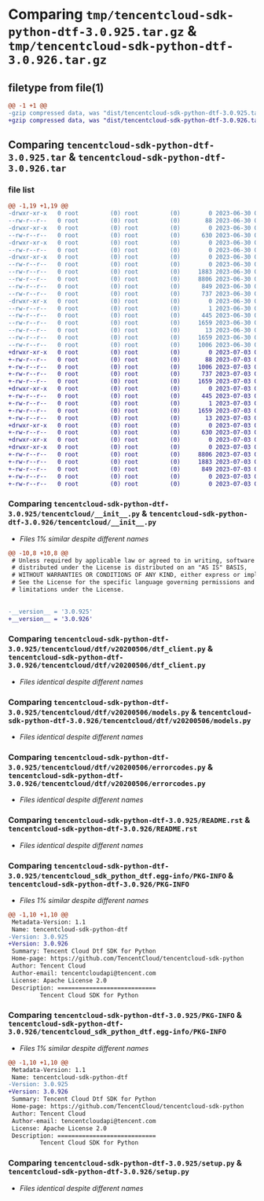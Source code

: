 # Comparing `tmp/tencentcloud-sdk-python-dtf-3.0.925.tar.gz` & `tmp/tencentcloud-sdk-python-dtf-3.0.926.tar.gz`

## filetype from file(1)

```diff
@@ -1 +1 @@
-gzip compressed data, was "dist/tencentcloud-sdk-python-dtf-3.0.925.tar", last modified: Fri Jun 30 02:09:29 2023, max compression
+gzip compressed data, was "dist/tencentcloud-sdk-python-dtf-3.0.926.tar", last modified: Mon Jul  3 00:25:21 2023, max compression
```

## Comparing `tencentcloud-sdk-python-dtf-3.0.925.tar` & `tencentcloud-sdk-python-dtf-3.0.926.tar`

### file list

```diff
@@ -1,19 +1,19 @@
-drwxr-xr-x   0 root         (0) root         (0)        0 2023-06-30 02:09:29.000000 tencentcloud-sdk-python-dtf-3.0.925/
--rw-r--r--   0 root         (0) root         (0)       88 2023-06-30 02:09:29.000000 tencentcloud-sdk-python-dtf-3.0.925/setup.cfg
-drwxr-xr-x   0 root         (0) root         (0)        0 2023-06-30 02:09:29.000000 tencentcloud-sdk-python-dtf-3.0.925/tencentcloud/
--rw-r--r--   0 root         (0) root         (0)      630 2023-06-30 02:09:28.000000 tencentcloud-sdk-python-dtf-3.0.925/tencentcloud/__init__.py
-drwxr-xr-x   0 root         (0) root         (0)        0 2023-06-30 02:09:29.000000 tencentcloud-sdk-python-dtf-3.0.925/tencentcloud/dtf/
--rw-r--r--   0 root         (0) root         (0)        0 2023-06-30 02:09:28.000000 tencentcloud-sdk-python-dtf-3.0.925/tencentcloud/dtf/__init__.py
-drwxr-xr-x   0 root         (0) root         (0)        0 2023-06-30 02:09:29.000000 tencentcloud-sdk-python-dtf-3.0.925/tencentcloud/dtf/v20200506/
--rw-r--r--   0 root         (0) root         (0)        0 2023-06-30 02:09:28.000000 tencentcloud-sdk-python-dtf-3.0.925/tencentcloud/dtf/v20200506/__init__.py
--rw-r--r--   0 root         (0) root         (0)     1883 2023-06-30 02:09:28.000000 tencentcloud-sdk-python-dtf-3.0.925/tencentcloud/dtf/v20200506/dtf_client.py
--rw-r--r--   0 root         (0) root         (0)     8806 2023-06-30 02:09:28.000000 tencentcloud-sdk-python-dtf-3.0.925/tencentcloud/dtf/v20200506/models.py
--rw-r--r--   0 root         (0) root         (0)      849 2023-06-30 02:09:28.000000 tencentcloud-sdk-python-dtf-3.0.925/tencentcloud/dtf/v20200506/errorcodes.py
--rw-r--r--   0 root         (0) root         (0)      737 2023-06-30 02:09:28.000000 tencentcloud-sdk-python-dtf-3.0.925/README.rst
-drwxr-xr-x   0 root         (0) root         (0)        0 2023-06-30 02:09:29.000000 tencentcloud-sdk-python-dtf-3.0.925/tencentcloud_sdk_python_dtf.egg-info/
--rw-r--r--   0 root         (0) root         (0)        1 2023-06-30 02:09:29.000000 tencentcloud-sdk-python-dtf-3.0.925/tencentcloud_sdk_python_dtf.egg-info/dependency_links.txt
--rw-r--r--   0 root         (0) root         (0)      445 2023-06-30 02:09:29.000000 tencentcloud-sdk-python-dtf-3.0.925/tencentcloud_sdk_python_dtf.egg-info/SOURCES.txt
--rw-r--r--   0 root         (0) root         (0)     1659 2023-06-30 02:09:29.000000 tencentcloud-sdk-python-dtf-3.0.925/tencentcloud_sdk_python_dtf.egg-info/PKG-INFO
--rw-r--r--   0 root         (0) root         (0)       13 2023-06-30 02:09:29.000000 tencentcloud-sdk-python-dtf-3.0.925/tencentcloud_sdk_python_dtf.egg-info/top_level.txt
--rw-r--r--   0 root         (0) root         (0)     1659 2023-06-30 02:09:29.000000 tencentcloud-sdk-python-dtf-3.0.925/PKG-INFO
--rw-r--r--   0 root         (0) root         (0)     1006 2023-06-30 02:09:28.000000 tencentcloud-sdk-python-dtf-3.0.925/setup.py
+drwxr-xr-x   0 root         (0) root         (0)        0 2023-07-03 00:25:21.000000 tencentcloud-sdk-python-dtf-3.0.926/
+-rw-r--r--   0 root         (0) root         (0)       88 2023-07-03 00:25:21.000000 tencentcloud-sdk-python-dtf-3.0.926/setup.cfg
+-rw-r--r--   0 root         (0) root         (0)     1006 2023-07-03 00:25:21.000000 tencentcloud-sdk-python-dtf-3.0.926/setup.py
+-rw-r--r--   0 root         (0) root         (0)      737 2023-07-03 00:25:21.000000 tencentcloud-sdk-python-dtf-3.0.926/README.rst
+-rw-r--r--   0 root         (0) root         (0)     1659 2023-07-03 00:25:21.000000 tencentcloud-sdk-python-dtf-3.0.926/PKG-INFO
+drwxr-xr-x   0 root         (0) root         (0)        0 2023-07-03 00:25:21.000000 tencentcloud-sdk-python-dtf-3.0.926/tencentcloud_sdk_python_dtf.egg-info/
+-rw-r--r--   0 root         (0) root         (0)      445 2023-07-03 00:25:21.000000 tencentcloud-sdk-python-dtf-3.0.926/tencentcloud_sdk_python_dtf.egg-info/SOURCES.txt
+-rw-r--r--   0 root         (0) root         (0)        1 2023-07-03 00:25:21.000000 tencentcloud-sdk-python-dtf-3.0.926/tencentcloud_sdk_python_dtf.egg-info/dependency_links.txt
+-rw-r--r--   0 root         (0) root         (0)     1659 2023-07-03 00:25:21.000000 tencentcloud-sdk-python-dtf-3.0.926/tencentcloud_sdk_python_dtf.egg-info/PKG-INFO
+-rw-r--r--   0 root         (0) root         (0)       13 2023-07-03 00:25:21.000000 tencentcloud-sdk-python-dtf-3.0.926/tencentcloud_sdk_python_dtf.egg-info/top_level.txt
+drwxr-xr-x   0 root         (0) root         (0)        0 2023-07-03 00:25:21.000000 tencentcloud-sdk-python-dtf-3.0.926/tencentcloud/
+-rw-r--r--   0 root         (0) root         (0)      630 2023-07-03 00:25:21.000000 tencentcloud-sdk-python-dtf-3.0.926/tencentcloud/__init__.py
+drwxr-xr-x   0 root         (0) root         (0)        0 2023-07-03 00:25:21.000000 tencentcloud-sdk-python-dtf-3.0.926/tencentcloud/dtf/
+drwxr-xr-x   0 root         (0) root         (0)        0 2023-07-03 00:25:21.000000 tencentcloud-sdk-python-dtf-3.0.926/tencentcloud/dtf/v20200506/
+-rw-r--r--   0 root         (0) root         (0)     8806 2023-07-03 00:25:21.000000 tencentcloud-sdk-python-dtf-3.0.926/tencentcloud/dtf/v20200506/models.py
+-rw-r--r--   0 root         (0) root         (0)     1883 2023-07-03 00:25:21.000000 tencentcloud-sdk-python-dtf-3.0.926/tencentcloud/dtf/v20200506/dtf_client.py
+-rw-r--r--   0 root         (0) root         (0)      849 2023-07-03 00:25:21.000000 tencentcloud-sdk-python-dtf-3.0.926/tencentcloud/dtf/v20200506/errorcodes.py
+-rw-r--r--   0 root         (0) root         (0)        0 2023-07-03 00:25:21.000000 tencentcloud-sdk-python-dtf-3.0.926/tencentcloud/dtf/v20200506/__init__.py
+-rw-r--r--   0 root         (0) root         (0)        0 2023-07-03 00:25:21.000000 tencentcloud-sdk-python-dtf-3.0.926/tencentcloud/dtf/__init__.py
```

### Comparing `tencentcloud-sdk-python-dtf-3.0.925/tencentcloud/__init__.py` & `tencentcloud-sdk-python-dtf-3.0.926/tencentcloud/__init__.py`

 * *Files 1% similar despite different names*

```diff
@@ -10,8 +10,8 @@
 # Unless required by applicable law or agreed to in writing, software
 # distributed under the License is distributed on an "AS IS" BASIS,
 # WITHOUT WARRANTIES OR CONDITIONS OF ANY KIND, either express or implied.
 # See the License for the specific language governing permissions and
 # limitations under the License.
 
 
-__version__ = '3.0.925'
+__version__ = '3.0.926'
```

### Comparing `tencentcloud-sdk-python-dtf-3.0.925/tencentcloud/dtf/v20200506/dtf_client.py` & `tencentcloud-sdk-python-dtf-3.0.926/tencentcloud/dtf/v20200506/dtf_client.py`

 * *Files identical despite different names*

### Comparing `tencentcloud-sdk-python-dtf-3.0.925/tencentcloud/dtf/v20200506/models.py` & `tencentcloud-sdk-python-dtf-3.0.926/tencentcloud/dtf/v20200506/models.py`

 * *Files identical despite different names*

### Comparing `tencentcloud-sdk-python-dtf-3.0.925/tencentcloud/dtf/v20200506/errorcodes.py` & `tencentcloud-sdk-python-dtf-3.0.926/tencentcloud/dtf/v20200506/errorcodes.py`

 * *Files identical despite different names*

### Comparing `tencentcloud-sdk-python-dtf-3.0.925/README.rst` & `tencentcloud-sdk-python-dtf-3.0.926/README.rst`

 * *Files identical despite different names*

### Comparing `tencentcloud-sdk-python-dtf-3.0.925/tencentcloud_sdk_python_dtf.egg-info/PKG-INFO` & `tencentcloud-sdk-python-dtf-3.0.926/PKG-INFO`

 * *Files 1% similar despite different names*

```diff
@@ -1,10 +1,10 @@
 Metadata-Version: 1.1
 Name: tencentcloud-sdk-python-dtf
-Version: 3.0.925
+Version: 3.0.926
 Summary: Tencent Cloud Dtf SDK for Python
 Home-page: https://github.com/TencentCloud/tencentcloud-sdk-python
 Author: Tencent Cloud
 Author-email: tencentcloudapi@tencent.com
 License: Apache License 2.0
 Description: ============================
         Tencent Cloud SDK for Python
```

### Comparing `tencentcloud-sdk-python-dtf-3.0.925/PKG-INFO` & `tencentcloud-sdk-python-dtf-3.0.926/tencentcloud_sdk_python_dtf.egg-info/PKG-INFO`

 * *Files 1% similar despite different names*

```diff
@@ -1,10 +1,10 @@
 Metadata-Version: 1.1
 Name: tencentcloud-sdk-python-dtf
-Version: 3.0.925
+Version: 3.0.926
 Summary: Tencent Cloud Dtf SDK for Python
 Home-page: https://github.com/TencentCloud/tencentcloud-sdk-python
 Author: Tencent Cloud
 Author-email: tencentcloudapi@tencent.com
 License: Apache License 2.0
 Description: ============================
         Tencent Cloud SDK for Python
```

### Comparing `tencentcloud-sdk-python-dtf-3.0.925/setup.py` & `tencentcloud-sdk-python-dtf-3.0.926/setup.py`

 * *Files identical despite different names*

